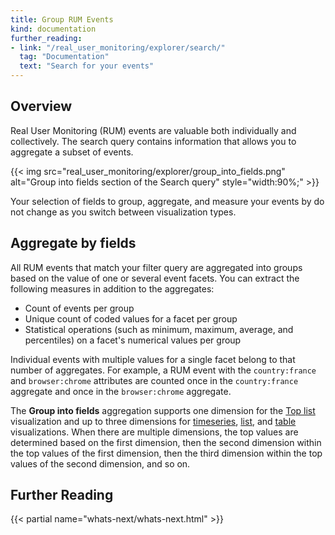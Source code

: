 ```yaml
---
title: Group RUM Events
kind: documentation
further_reading:
- link: "/real_user_monitoring/explorer/search/"
  tag: "Documentation"
  text: "Search for your events"
---
```


## Overview

Real User Monitoring (RUM) events are valuable both individually and collectively. The search query contains information that allows you to aggregate a subset of events. 

{{< img src="real_user_monitoring/explorer/group_into_fields.png" alt="Group into fields section of the Search query" style="width:90%;" >}}

Your selection of fields to group, aggregate, and measure your events by do not change as you switch between visualization types.

## Aggregate by fields

All RUM events that match your filter query are aggregated into groups based on the value of one or several event facets. You can extract the following measures in addition to the aggregates:

- Count of events per group
- Unique count of coded values for a facet per group
- Statistical operations (such as minimum, maximum, average, and percentiles) on a facet's numerical values per group

Individual events with multiple values for a single facet belong to that number of aggregates. For example, a RUM event with the `country:france` and `browser:chrome` attributes are counted once in the `country:france` aggregate and once in the `browser:chrome` aggregate.

The **Group into fields** aggregation supports one dimension for the [Top list][1] visualization and up to three dimensions for [timeseries][2], [list][3], and [table][4] visualizations. When there are multiple dimensions, the top values are determined based on the first dimension, then the second dimension within the top values of the first dimension, then the third dimension within the top values of the second dimension, and so on.

## Further Reading

{{< partial name="whats-next/whats-next.html" >}}

[1]: /real_user_monitoring/explorer/visualize#top-list
[2]: /real_user_monitoring/explorer/visualize#timeseries
[3]: /real_user_monitoring/explorer/visualize#lists
[4]: /real_user_monitoring/explorer/visualize#nested-tables
